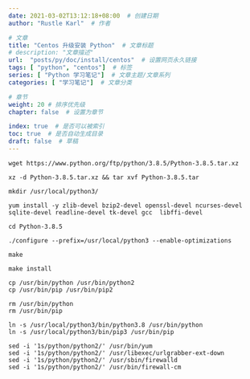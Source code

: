 ```yaml
---
date: 2021-03-02T13:12:18+08:00  # 创建日期
author: "Rustle Karl"  # 作者

# 文章
title: "Centos 升级安装 Python"  # 文章标题
# description: "文章描述"
url:  "posts/py/doc/install/centos"  # 设置网页永久链接
tags: [ "python", "centos"]  # 标签
series: [ "Python 学习笔记"]  # 文章主题/文章系列
categories: [ "学习笔记"]  # 文章分类

# 章节
weight: 20 # 排序优先级
chapter: false  # 设置为章节

index: true  # 是否可以被索引
toc: true  # 是否自动生成目录
draft: false  # 草稿
---
```


```shell
wget https://www.python.org/ftp/python/3.8.5/Python-3.8.5.tar.xz
```

```shell
xz -d Python-3.8.5.tar.xz && tar xvf Python-3.8.5.tar
```

```shell
mkdir /usr/local/python3/
```

```shell
yum install -y zlib-devel bzip2-devel openssl-devel ncurses-devel sqlite-devel readline-devel tk-devel gcc  libffi-devel
```

```shell
cd Python-3.8.5 
```

```shell
./configure --prefix=/usr/local/python3 --enable-optimizations
```

```shell
make
```

```shell
make install
```

```shell
cp /usr/bin/python /usr/bin/python2
cp /usr/bin/pip /usr/bin/pip2
```

```shell
rm /usr/bin/python
rm /usr/bin/pip

ln -s /usr/local/python3/bin/python3.8 /usr/bin/python
ln -s /usr/local/python3/bin/pip3 /usr/bin/pip
```

```shell
sed -i '1s/python/python2/' /usr/bin/yum
sed -i '1s/python/python2/' /usr/libexec/urlgrabber-ext-down
sed -i '1s/python/python2/' /usr/sbin/firewalld
sed -i '1s/python/python2/' /usr/bin/firewall-cm
```

```shell

```

```shell

```
